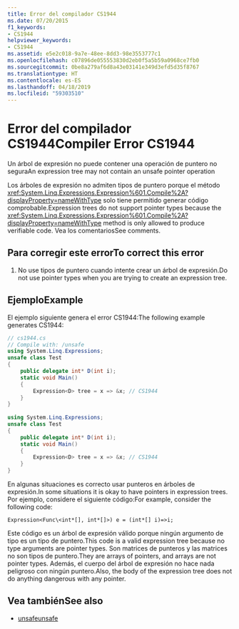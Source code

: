 ```yaml
---
title: Error del compilador CS1944
ms.date: 07/20/2015
f1_keywords:
- CS1944
helpviewer_keywords:
- CS1944
ms.assetid: e5e2c018-9a7e-48ee-8dd3-98e3553777c1
ms.openlocfilehash: c07896de055553830d2eb0f5a5b59a0968ce7fb0
ms.sourcegitcommit: 0be8a279af6d8a43e03141e349d3efd5d35f8767
ms.translationtype: HT
ms.contentlocale: es-ES
ms.lasthandoff: 04/18/2019
ms.locfileid: "59303510"
---
```

# <a name="compiler-error-cs1944"></a><span data-ttu-id="878e3-102">Error del compilador CS1944</span><span class="sxs-lookup"><span data-stu-id="878e3-102">Compiler Error CS1944</span></span>
<span data-ttu-id="878e3-103">Un árbol de expresión no puede contener una operación de puntero no segura</span><span class="sxs-lookup"><span data-stu-id="878e3-103">An expression tree may not contain an unsafe pointer operation</span></span>  
  
 <span data-ttu-id="878e3-104">Los árboles de expresión no admiten tipos de puntero porque el método <xref:System.Linq.Expressions.Expression%601.Compile%2A?displayProperty=nameWithType> solo tiene permitido generar código comprobable.</span><span class="sxs-lookup"><span data-stu-id="878e3-104">Expression trees do not support pointer types because the <xref:System.Linq.Expressions.Expression%601.Compile%2A?displayProperty=nameWithType> method is only allowed to produce verifiable code.</span></span> <span data-ttu-id="878e3-105">Vea los comentarios</span><span class="sxs-lookup"><span data-stu-id="878e3-105">See comments.</span></span>  
  
## <a name="to-correct-this-error"></a><span data-ttu-id="878e3-106">Para corregir este error</span><span class="sxs-lookup"><span data-stu-id="878e3-106">To correct this error</span></span>  
  
1. <span data-ttu-id="878e3-107">No use tipos de puntero cuando intente crear un árbol de expresión.</span><span class="sxs-lookup"><span data-stu-id="878e3-107">Do not use pointer types when you are trying to create an expression tree.</span></span>  
  
## <a name="example"></a><span data-ttu-id="878e3-108">Ejemplo</span><span class="sxs-lookup"><span data-stu-id="878e3-108">Example</span></span>  
 <span data-ttu-id="878e3-109">El ejemplo siguiente genera el error CS1944:</span><span class="sxs-lookup"><span data-stu-id="878e3-109">The following example generates CS1944:</span></span>  
  
```csharp  
// cs1944.cs  
// Compile with: /unsafe  
using System.Linq.Expressions;  
unsafe class Test  
{  
    public delegate int* D(int i);  
    static void Main()  
    {  
        Expression<D> tree = x => &x; // CS1944  
    }  
}  
  
using System.Linq.Expressions;  
unsafe class Test  
{  
    public delegate int* D(int i);  
    static void Main()  
    {  
        Expression<D> tree = x => &x; // CS1944  
    }  
}  
```  
  
 <span data-ttu-id="878e3-110">En algunas situaciones es correcto usar punteros en árboles de expresión.</span><span class="sxs-lookup"><span data-stu-id="878e3-110">In some situations it is okay to have pointers in expression trees.</span></span> <span data-ttu-id="878e3-111">Por ejemplo, considere el siguiente código:</span><span class="sxs-lookup"><span data-stu-id="878e3-111">For example, consider the following code:</span></span>  
  
 `Expression<Func\<int*[], int*[]>) e = (int*[] i)=>i;`  
  
 <span data-ttu-id="878e3-112">Este código es un árbol de expresión válido porque ningún argumento de tipo es un tipo de puntero.</span><span class="sxs-lookup"><span data-stu-id="878e3-112">This code is a valid expression tree because no type arguments are pointer types.</span></span> <span data-ttu-id="878e3-113">Son matrices de punteros y las matrices no son tipos de puntero.</span><span class="sxs-lookup"><span data-stu-id="878e3-113">They are arrays of pointers, and arrays are not pointer types.</span></span> <span data-ttu-id="878e3-114">Además, el cuerpo del árbol de expresión no hace nada peligroso con ningún puntero.</span><span class="sxs-lookup"><span data-stu-id="878e3-114">Also, the body of the expression tree does not do anything dangerous with any pointer.</span></span>  
  
## <a name="see-also"></a><span data-ttu-id="878e3-115">Vea también</span><span class="sxs-lookup"><span data-stu-id="878e3-115">See also</span></span>

- [<span data-ttu-id="878e3-116">unsafe</span><span class="sxs-lookup"><span data-stu-id="878e3-116">unsafe</span></span>](../../csharp/language-reference/keywords/unsafe.md)
